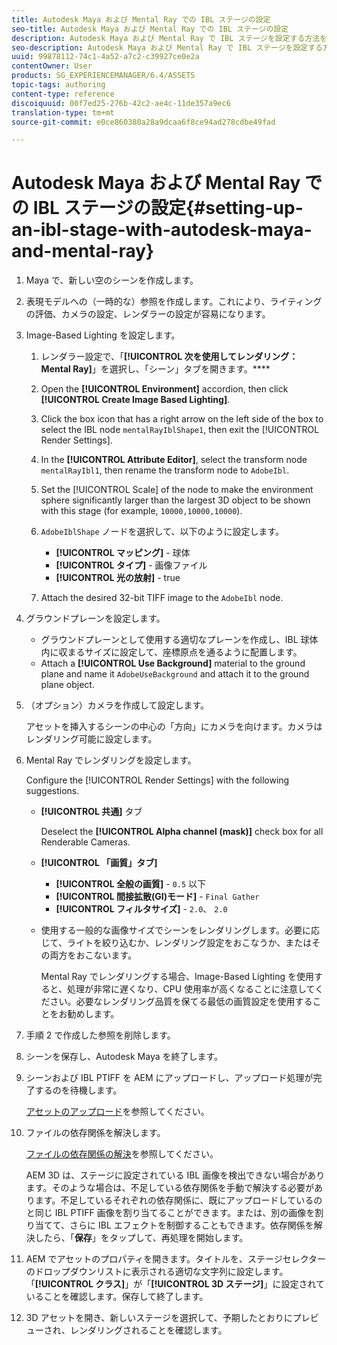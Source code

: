 ```yaml
---
title: Autodesk Maya および Mental Ray での IBL ステージの設定
seo-title: Autodesk Maya および Mental Ray での IBL ステージの設定
description: Autodesk Maya および Mental Ray で IBL ステージを設定する方法を学習します。
seo-description: Autodesk Maya および Mental Ray で IBL ステージを設定する方法を学習します。
uuid: 99878112-74c1-4a52-a7c2-c39927ce0e2a
contentOwner: User
products: SG_EXPERIENCEMANAGER/6.4/ASSETS
topic-tags: authoring
content-type: reference
discoiquuid: 00f7ed25-276b-42c2-ae4c-11de357a9ec6
translation-type: tm+mt
source-git-commit: e0ce860380a28a9dcaa6f8ce94ad278cdbe49fad

---
```



# Autodesk Maya および Mental Ray での IBL ステージの設定{#setting-up-an-ibl-stage-with-autodesk-maya-and-mental-ray}

1. Maya で、新しい空のシーンを作成します。

1. 表現モデルへの（一時的な）参照を作成します。これにより、ライティングの評価、カメラの設定、レンダラーの設定が容易になります。
1. Image-Based Lighting を設定します。

   1. レンダラー設定で、「**[!UICONTROL 次を使用してレンダリング：Mental Ray]**」を選択し、「シーン」タブを開きます。****
   1. Open the **[!UICONTROL Environment]** accordion, then click **[!UICONTROL Create Image Based Lighting]**.
   1. Click the box icon that has a right arrow on the left side of the box to select the IBL node `mentalRayIblShape1`, then exit the [!UICONTROL Render Settings].
   1. In the **[!UICONTROL Attribute Editor]**, select the transform node `mentalRayIbl1`, then rename the transform node to `AdobeIbl`.

   1. Set the [!UICONTROL Scale] of the node to make the environment sphere significantly larger than the largest 3D object to be shown with this stage (for example, `10000,10000,10000`).
   1. `AdobeIblShape` ノードを選択して、以下のように設定します。

      * **[!UICONTROL マッピング]** - 球体
      * **[!UICONTROL タイプ]** - 画像ファイル
      * **[!UICONTROL 光の放射]** - true
   1. Attach the desired 32-bit TIFF image to the `AdobeIbl` node.


1. グラウンドプレーンを設定します。

   * グラウンドプレーンとして使用する適切なプレーンを作成し、IBL 球体内に収まるサイズに設定して、座標原点を通るように配置します。
   * Attach a **[!UICONTROL Use Background]** material to the ground plane and name it `AdobeUseBackground` and attach it to the ground plane object.

1. （オプション）カメラを作成して設定します。

   アセットを挿入するシーンの中心の「方向」にカメラを向けます。カメラはレンダリング可能に設定します。

1. Mental Ray でレンダリングを設定します。

   Configure the [!UICONTROL Render Settings] with the following suggestions.

   * **[!UICONTROL 共通]** タブ

      Deselect the **[!UICONTROL Alpha channel (mask)]** check box for all Renderable Cameras.

   * **[!UICONTROL 「画質」タブ]**

      * **[!UICONTROL 全般の画質]** - `0.5` 以下
      * **[!UICONTROL 間接拡散(GI)モード]** - `Final Gather`
      * **[!UICONTROL フィルタサイズ]** - `2.0`、 `2.0`
   * 使用する一般的な画像サイズでシーンをレンダリングします。必要に応じて、ライトを絞り込むか、レンダリング設定をおこなうか、またはその両方をおこないます。

      Mental Ray でレンダリングする場合、Image-Based Lighting を使用すると、処理が非常に遅くなり、CPU 使用率が高くなることに注意してください。必要なレンダリング品質を保てる最低の画質設定を使用することをお勧めします。


1. 手順 2 で作成した参照を削除します。

1. シーンを保存し、Autodesk Maya を終了します。

1. シーンおよび IBL PTIFF を AEM にアップロードし、アップロード処理が完了するのを待機します。

   [アセットのアップロード](/help/assets/managing-assets-touch-ui.md#uploading-assets)を参照してください。

1. ファイルの依存関係を解決します。

   [ファイルの依存関係の解決](/help/sites-classic-ui-authoring/classicui-upload-proc-3d-resolve-dependencies.md)を参照してください。

   AEM 3D は、ステージに設定されている IBL 画像を検出できない場合があります。そのような場合は、不足している依存関係を手動で解決する必要があります。不足しているそれぞれの依存関係に、既にアップロードしているのと同じ IBL PTIFF 画像を割り当てることができます。または、別の画像を割り当てて、さらに IBL エフェクトを制御することもできます。依存関係を解決したら、「**保存**」をタップして、再処理を開始します。

1. AEM でアセットのプロパティを開きます。タイトルを、ステージセレクターのドロップダウンリストに表示される適切な文字列に設定します。「**[!UICONTROL クラス]**」が「**[!UICONTROL 3D ステージ]**」に設定されていることを確認します。保存して終了します。

1. 3D アセットを開き、新しいステージを選択して、予期したとおりにプレビューされ、レンダリングされることを確認します。

